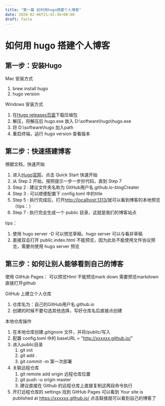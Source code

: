 ```yaml
---
title: "第一篇 如何用hugo搭建个人博客"
date: 2020-02-06T21:41:36+08:00
draft: fasle
---
```


# 如何用 hugo 搭建个人博客

## 第一步：安装Hugo
 
Mac 安装方式
1. brew install hugo
2. hugo version

Windows 安装方式
1. 在[Hugo releases页面](https://github.com/gohugoio/hugo/releases)下载压缩包
2. 解压，将解压后 hugo.exe 放入 D:\software\hugo\hugo.exe
3. 将 D:\software\hugo 加入path
4. 重启终端，运行 hugo version 查看版本

## 第二步：快速搭建博客

根据文档，快速开始
1. 进入[Hugo官网](https://gohugo.io)，点击 Quick Start 快速开始
2. 从 Step 2 开始，按照提示一步一步抄代码，直到 Step 7
3. Step 2 : 建议文件夹名称为 GitHub用户名.github.io-blogCreater 
4. Step 3 : 可以顺便配置下 config.toml 中的title
5. Step 5 : 执行完成后，打开[http://localhost:1313/](http://localhost:1313/)就可以看到博客的本地预览（tips：）
6. Step 7 : 执行完会生成一个 public 目录，这就是我们的博客站点

tips：
1. 使用 hugo server -D 可以预览草稿，hugo server 可以与看非草稿
2. 直接双击打开 public.index.html 不能预览，因为此处不能使用文件协议预览，需要何使用 hugo server 预览

## 第三步：如何让别人能够看到自己的博客

使用 GitHub Pages：
可以预览Html 不能预览mark down
需要预览markdown 直接打开github

GitHub 上建立个人仓库
1. 仓库名为：自己的GitHub用户名.github.io
2. 创建的时候不要勾选其他选择，写好仓库名后直接点创建

本地仓库操作
1. 在本地仓库创建.gitignore 文件，并将/public/写入
2. 配置 config.toml 中的 baseURL = "http://xxxxxx.github.io/"
3. 进入public目录
   1. git init
   2. git add .
   3. git commit -m 第一次部署
4. 关联远程仓库
   1. git remote add origin 远程仓库位置
   2. git push -u origin master
   3. 建议直接在 Github 的远程仓库上直接复制这两段命令执行
5. 开打远程仓库的 settings 找到 GitHub Pages 可以看到 Your site is published at https://xxxxxx.github.io/ 点击联接就可以看到自己的博客了

   
